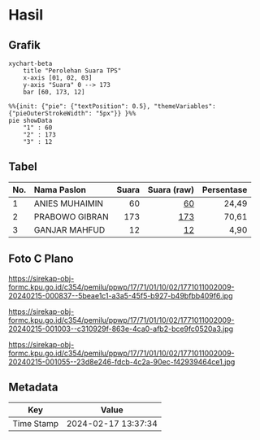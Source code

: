 # Hasil

## Grafik

```mermaid
xychart-beta
    title "Perolehan Suara TPS"
    x-axis [01, 02, 03]
    y-axis "Suara" 0 --> 173
    bar [60, 173, 12]
```

```mermaid
%%{init: {"pie": {"textPosition": 0.5}, "themeVariables": {"pieOuterStrokeWidth": "5px"}} }%%
pie showData
    "1" : 60
    "2" : 173
    "3" : 12
```

## Tabel

| No. | Nama Paslon    | Suara | Suara (raw) | Persentase |
|:--- |:-------------- | -----:| -----------:| ----------:|
| 1   | ANIES MUHAIMIN | 60    | [60][p-1]   | 24,49      |
| 2   | PRABOWO GIBRAN | 173   | [173][p-2]  | 70,61      |
| 3   | GANJAR MAHFUD  | 12    | [12][p-3]   | 4,90       |


[p-1]: https://github.com/gigit-pemilu/pemilu-2024-17-bengkulu/blob/main/pilpres/hitung-suara/sub/17-bengkulu/sub/71-kota-bengkulu/sub/01-selebar/sub/1002-sukarami/sub/009-tps/sub/paslon-1.txt
[p-2]: https://github.com/gigit-pemilu/pemilu-2024-17-bengkulu/blob/main/pilpres/hitung-suara/sub/17-bengkulu/sub/71-kota-bengkulu/sub/01-selebar/sub/1002-sukarami/sub/009-tps/sub/paslon-2.txt
[p-3]: https://github.com/gigit-pemilu/pemilu-2024-17-bengkulu/blob/main/pilpres/hitung-suara/sub/17-bengkulu/sub/71-kota-bengkulu/sub/01-selebar/sub/1002-sukarami/sub/009-tps/sub/paslon-3.txt

## Foto C Plano

https://sirekap-obj-formc.kpu.go.id/c354/pemilu/ppwp/17/71/01/10/02/1771011002009-20240215-000837--5beae1c1-a3a5-45f5-b927-b49bfbb409f6.jpg

https://sirekap-obj-formc.kpu.go.id/c354/pemilu/ppwp/17/71/01/10/02/1771011002009-20240215-001003--c310929f-863e-4ca0-afb2-bce9fc0520a3.jpg

https://sirekap-obj-formc.kpu.go.id/c354/pemilu/ppwp/17/71/01/10/02/1771011002009-20240215-001055--23d8e246-fdcb-4c2a-90ec-f42939464ce1.jpg


## Metadata

| Key        | Value               |
| ---------- | ------------------- |
| Time Stamp | 2024-02-17 13:37:34 |



